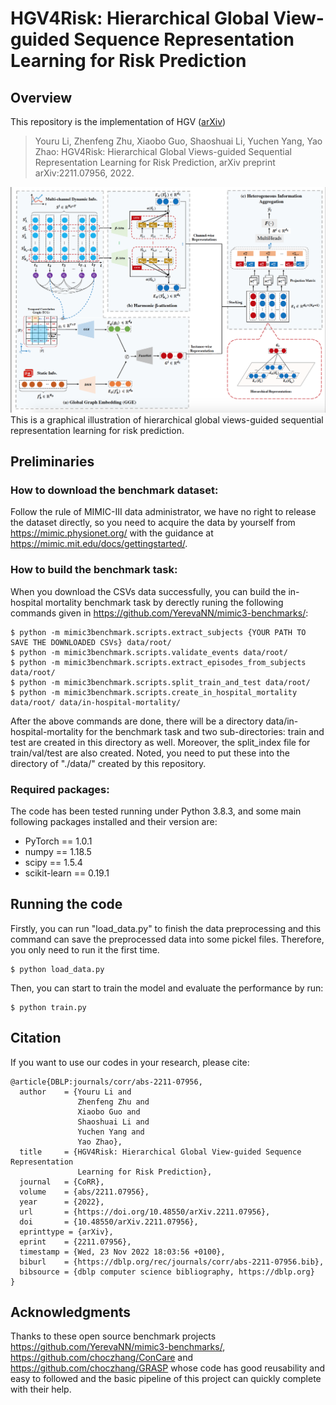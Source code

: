 # HGV4Risk: Hierarchical Global View-guided Sequence Representation Learning for Risk Prediction

## Overview
This repository is the implementation of HGV ([arXiv](https://arxiv.org/abs/2211.07956))
> Youru Li, Zhenfeng Zhu, Xiaobo Guo, Shaoshuai Li, Yuchen Yang, Yao Zhao: HGV4Risk: Hierarchical Global Views-guided Sequential Representation Learning for Risk Prediction, arXiv preprint arXiv:2211.07956, 2022.

![](https://github.com/LiYouru0228/HGV/blob/main/HGV4Risk.png?raw=true)
This is a graphical illustration of hierarchical global views-guided sequential representation learning for risk prediction. 


## Preliminaries

### How to download the benchmark dataset:
Follow the rule of MIMIC-III data administrator, we have no right to release the dataset directly, so you need to acquire the data by yourself from https://mimic.physionet.org/ with the guidance at https://mimic.mit.edu/docs/gettingstarted/. 

### How to build the benchmark task:
When you download the CSVs data successfully, you can build the in-hospital mortality benchmark task by derectly runing the following commands given in https://github.com/YerevaNN/mimic3-benchmarks/:
```
$ python -m mimic3benchmark.scripts.extract_subjects {YOUR PATH TO SAVE THE DOWNLOADED CSVs} data/root/
$ python -m mimic3benchmark.scripts.validate_events data/root/
$ python -m mimic3benchmark.scripts.extract_episodes_from_subjects data/root/
$ python -m mimic3benchmark.scripts.split_train_and_test data/root/
$ python -m mimic3benchmark.scripts.create_in_hospital_mortality data/root/ data/in-hospital-mortality/
```
After the above commands are done, there will be a directory data/in-hospital-mortality for the benchmark task and two sub-directories: train and test are created in this directory as well. Moreover, the split_index file for train/val/test are also created. Noted, you need to put these into the directory of "./data/" created by this repository. 

### Required packages:
The code has been tested running under Python 3.8.3, and some main following packages installed and their version are:
- PyTorch == 1.0.1
- numpy == 1.18.5
- scipy == 1.5.4
- scikit-learn == 0.19.1

## Running the code
Firstly, you can run "load_data.py" to finish the data preprocessing and this command can save the preprocessed data into some pickel files. Therefore, you only need to run it the first time.

```
$ python load_data.py
```
Then, you can start to train the model and evaluate the performance by run:
```
$ python train.py
```

## Citation 
If you want to use our codes in your research, please cite:
```
@article{DBLP:journals/corr/abs-2211-07956,
  author    = {Youru Li and
               Zhenfeng Zhu and
               Xiaobo Guo and
               Shaoshuai Li and
               Yuchen Yang and
               Yao Zhao},
  title     = {HGV4Risk: Hierarchical Global View-guided Sequence Representation
               Learning for Risk Prediction},
  journal   = {CoRR},
  volume    = {abs/2211.07956},
  year      = {2022},
  url       = {https://doi.org/10.48550/arXiv.2211.07956},
  doi       = {10.48550/arXiv.2211.07956},
  eprinttype = {arXiv},
  eprint    = {2211.07956},
  timestamp = {Wed, 23 Nov 2022 18:03:56 +0100},
  biburl    = {https://dblp.org/rec/journals/corr/abs-2211-07956.bib},
  bibsource = {dblp computer science bibliography, https://dblp.org}
}
```

## Acknowledgments
Thanks to these open source benchmark projects https://github.com/YerevaNN/mimic3-benchmarks/, https://github.com/choczhang/ConCare and https://github.com/choczhang/GRASP whose code has good reusability and easy to followed and the basic pipeline of this project can quickly complete with their help.
